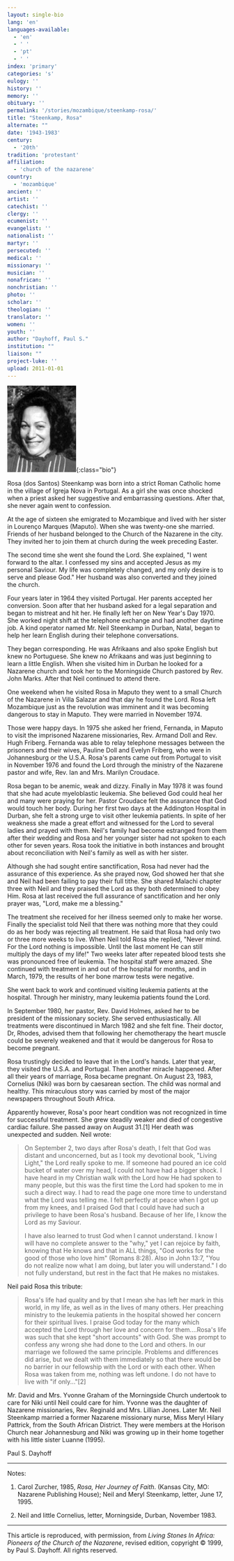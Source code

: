```yaml
---
layout: single-bio
lang: 'en'
languages-available:
  - 'en'
  - ' '
  - 'pt'
  - ' '
index: 'primary'
categories: 's'
eulogy: ''
history: ''
memory: ''
obituary: ''
permalink: '/stories/mozambique/steenkamp-rosa/'
title: "Steenkamp, Rosa"
alternate: ""
date: '1943-1983'
century:
  - '20th'
tradition: 'protestant'
affiliation:
  - 'church of the nazarene'
country:
  - 'mozambique'
ancient: ''
artist: ''
catechist: ''
clergy: ''
ecumenist: ''
evangelist: ''
nationalist: ''
martyr: ''
persecuted: ''
medical: ''
missionary: ''
musician: ''
nonafrican: ''
nonchristian: ''
photo: ''
scholar: ''
theologian: ''
translator: ''
women: ''
youth: ''
author: "Dayhoff, Paul S."
institution: ""
liaison: ""
project-luke: ''
upload: 2011-01-01
---
```


![Rosa Steenkamp](/images/bio-pics/mozambique/steenkamp-rosa/steenkamp-rosa.jpg){:class="bio"}

Rosa (dos Santos) Steenkamp was born into a strict Roman Catholic home in the village of Igreja Nova in Portugal.  As a girl she was once shocked when a priest asked her suggestive and embarrassing questions.  After that, she never again went to confession.

At the age of sixteen she emigrated to Mozambique and lived with her sister in Lourenço Marques (Maputo).  When she was twenty-one she married.  Friends of her husband belonged to the Church of the Nazarene in the city.  They invited her to join them at church during the week preceding Easter.

The second time she went she found the Lord.  She explained, "I went forward to the altar.  I confessed my sins and accepted Jesus as my personal Saviour.  My life was completely changed, and my only desire is to serve and please God."  Her husband was also converted and they joined the church.

Four years later in 1964 they visited Portugal.  Her parents accepted her conversion. Soon after that her husband asked for a legal separation and began to mistreat and hit her. He finally left her on New Year's Day 1970.  She worked night shift at the telephone exchange and had another daytime job.  A kind operator named Mr. Neil Steenkamp in Durban, Natal, began to help her learn English during their telephone conversations.

They began corresponding.  He was Afrikaans and also spoke English but knew no Portuguese.  She knew no Afrikaans and was just beginning to learn a little English.  When she visited him in Durban he looked for a Nazarene church and took her to the Morningside Church pastored by Rev. John Marks.  After that Neil continued to attend there.

One weekend when he visited Rosa in Maputo they went to a small Church of the Nazarene in Villa Salazar and that day he found the Lord.  Rosa left Mozambique just as the revolution was imminent and it was becoming dangerous to stay in Maputo.  They were married in November 1974.

Those were happy days.  In 1975 she asked her friend, Fernanda, in Maputo to visit the imprisoned Nazarene missionaries, Rev. Armand Doll and Rev. Hugh Friberg.  Fernanda was able to relay telephone messages between the prisoners and their wives, Pauline Doll and Evelyn Friberg, who were in Johannesburg or the U.S.A.  Rosa's parents came out from Portugal to visit in November 1976 and found the Lord through the ministry of the Nazarene pastor and wife, Rev. Ian and Mrs. Marilyn Croudace.

Rosa began to be anemic, weak and dizzy.  Finally in May 1978 it was found that she had acute myeloblastic leukemia.  She believed God could heal her and many were praying for her.  Pastor Croudace felt the assurance that God would touch her body. During her first two days at the Addington Hospital in Durban, she felt a strong urge to visit other leukemia patients.  In spite of her weakness she made a great effort and witnessed for the Lord to several ladies and prayed with them. Neil's family had become estranged from them after their wedding and Rosa and her younger sister had not spoken to each other for seven years.  Rosa took the initiative in both instances and brought about reconciliation with Neil's family as well as with her sister.

Although she had sought entire sanctification, Rosa had never had the assurance of this experience.  As she prayed now, God showed her that she and Neil had been failing to pay their full tithe.  She shared Malachi chapter three with Neil and they praised the Lord as they both determined to obey Him.  Rosa at last received the full assurance of sanctification and her only prayer was, "Lord, make me a blessing."

The treatment she received for her illness seemed only to make her worse.  Finally the specialist told Neil that there was nothing more that they could do as her body was rejecting all treatment.  He said that Rosa had only two or three more weeks to live.  When Neil told Rosa she replied, "Never mind.  For the Lord nothing is impossible.  Until the last moment He can still multiply the days of my life!" Two weeks later after repeated blood tests she was pronounced free of leukemia.  The hospital staff were amazed.  She continued with treatment in and out of the hospital for months, and in March, 1979, the results of her bone marrow tests were negative.

She went back to work and continued visiting leukemia patients at the hospital. Through her ministry, many leukemia patients found the Lord.

In September 1980, her pastor, Rev. David Holmes, asked her to be president of the missionary society.  She served enthusiastically.  All treatments were discontinued in March 1982 and she felt fine. Their doctor,  Dr, Rhodes, advised them that following her chemotherapy the heart muscle could be severely weakened and that it would be dangerous for Rosa to become pregnant.

Rosa trustingly decided to leave that in the Lord's hands. Later that year, they visited the U.S.A. and Portugal.  Then another miracle happened.  After all their years of marriage, Rosa became pregnant.  On August 23, 1983, Cornelius (Niki) was born by caesarean section.  The child was normal and healthy.  This miraculous story was carried by most of the major newspapers throughout South Africa.

Apparently however, Rosa's poor heart condition was not recognized in time for successful treatment.  She grew steadily weaker and died of congestive cardiac failure.  She passed away on August 31.[1]   Her death was unexpected and sudden.  Neil wrote:

> On September 2, two days after Rosa's death, I felt that God was distant and unconcerned, but as I took my devotional book, "Living Light," the Lord really spoke to me.  If someone had poured an ice cold bucket of water over my head, I could not have had a bigger shock.  I have heard in my Christian walk with the Lord how He had spoken to many people, but this was the first time the Lord had spoken to me in such a direct way.  I had to read the page one more time to understand what the Lord was telling me.  I felt perfectly at peace when I got up from my knees, and I praised God that I could have had such a privilege to have been Rosa's husband.  Because of her life, I know the Lord as my Saviour.
> 
> I have also learned to trust God when I cannot understand.  I know I will have no complete answer to the "why," yet I can rejoice by faith, knowing that He knows and that in ALL things, "God works for the good of those who love him" (Romans 8:28).  Also in John 13:7, "You do not realize now what I am doing, but later you will understand."  I do not fully understand, but rest in the fact that He makes no mistakes.
> 

Neil paid Rosa this tribute:

> Rosa's life had quality and by that I mean she has left her mark in this world, in my life, as well as in the lives of many others.  Her preaching ministry to the leukemia patients in the hospital showed her concern for their spiritual lives.  I praise God today for the many which accepted the Lord through her love and concern for them....Rosa's life was such that she kept "short accounts" with God.  She was prompt to confess any wrong she had done to the Lord and others.  In our marriage we followed the same principle.  Problems and differences did arise, but we dealt with them immediately so that there would be no barrier in our fellowship with the Lord or with each other.  When Rosa was taken from me, nothing was left undone.  I do not have to live with "if only..."[2]

Mr. David and Mrs. Yvonne Graham of the Morningside Church undertook to care for Niki until Neil could care for him.  Yvonne was the daughter of Nazarene missionaries, Rev. Reginald and Mrs. Lillian Jones.  Later Mr. Neil Steenkamp married a former Nazarene missionary nurse, Miss Meryl Hilary Pattrick, from the South African District.  They were members at the Horison Church near Johannesburg and Niki was growing up in their home together with his little sister Luanne (1995).

Paul S. Dayhoff

---

Notes:

1. Carol Zurcher, 1985, *Rosa, Her Journey of Faith*. (Kansas City, MO: Nazarene Publishing House);  Neil and Meryl Steenkamp, letter, June 17, 1995.

2. Neil and little Cornelius, letter, Morningside, Durban, November 1983.

---

This article is reproduced, with permission, from *Living Stones In Africa: Pioneers of the Church of the Nazarene*, revised edition, copyright &copy; 1999, by Paul S. Dayhoff.  All rights reserved.
